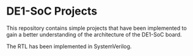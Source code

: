 # DE1-SoC Projects
This repository contains simple projects that have been implemented to gain a better understanding  of the architecture of the DE1-SoC board.

The RTL has been implemented in SystemVerilog.
